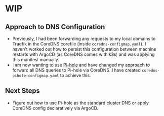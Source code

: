 # WIP
## Approach to DNS Configuration
- Previously, I had been forwarding any requests to my local domains to
Traefik in the CoreDNS corefile (inside `coredns-configmap.yaml`). I haven't
worked out how to persist this configuration between machine restarts with
ArgoCD (as CoreDNS comes with k3s) and was applying this manifest manually.
- I am now wanting to use [Pi-hole](https://pi-hole.net/) and have changed my
approach to forward all DNS queries to Pi-hole via CoreDNS. I have created
`coredns-pihole-configmap.yaml` to achieve this.

## Next Steps
- Figure out how to use Pi-hole as the standard cluster DNS or apply CoreDNS
config declaratively via ArgoCD.
